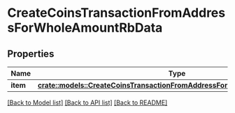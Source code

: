 # CreateCoinsTransactionFromAddressForWholeAmountRbData

## Properties

Name | Type | Description | Notes
------------ | ------------- | ------------- | -------------
**item** | [**crate::models::CreateCoinsTransactionFromAddressForWholeAmountRbDataItem**](CreateCoinsTransactionFromAddressForWholeAmountRB_data_item.md) |  | 

[[Back to Model list]](../README.md#documentation-for-models) [[Back to API list]](../README.md#documentation-for-api-endpoints) [[Back to README]](../README.md)



